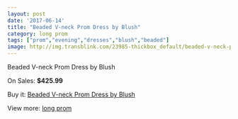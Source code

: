 ```yaml
---
layout: post
date: '2017-06-14'
title: "Beaded V-neck Prom Dress by Blush"
category: long prom
tags: ["prom","evening","dresses","blush","beaded"]
image: http://img.transblink.com/23985-thickbox_default/beaded-v-neck-prom-dress-by-blush.jpg
---
```

Beaded V-neck Prom Dress by Blush

On Sales: **$425.99**
<a href="https://www.transblink.com/en/long-prom/7607-beaded-v-neck-prom-dress-by-blush.html"><amp-img layout="responsive" width="600" height="600" src="//img.transblink.com/23985-thickbox_default/beaded-v-neck-prom-dress-by-blush.jpg" alt="Beaded V-neck Prom Dress by Blush 0" /></a>
<a href="https://www.transblink.com/en/long-prom/7607-beaded-v-neck-prom-dress-by-blush.html"><amp-img layout="responsive" width="600" height="600" src="//img.transblink.com/23989-thickbox_default/beaded-v-neck-prom-dress-by-blush.jpg" alt="Beaded V-neck Prom Dress by Blush 1" /></a>
<a href="https://www.transblink.com/en/long-prom/7607-beaded-v-neck-prom-dress-by-blush.html"><amp-img layout="responsive" width="600" height="600" src="//img.transblink.com/23988-thickbox_default/beaded-v-neck-prom-dress-by-blush.jpg" alt="Beaded V-neck Prom Dress by Blush 2" /></a>
<a href="https://www.transblink.com/en/long-prom/7607-beaded-v-neck-prom-dress-by-blush.html"><amp-img layout="responsive" width="600" height="600" src="//img.transblink.com/23987-thickbox_default/beaded-v-neck-prom-dress-by-blush.jpg" alt="Beaded V-neck Prom Dress by Blush 3" /></a>
<a href="https://www.transblink.com/en/long-prom/7607-beaded-v-neck-prom-dress-by-blush.html"><amp-img layout="responsive" width="600" height="600" src="//img.transblink.com/23986-thickbox_default/beaded-v-neck-prom-dress-by-blush.jpg" alt="Beaded V-neck Prom Dress by Blush 4" /></a>

Buy it: [Beaded V-neck Prom Dress by Blush](https://www.transblink.com/en/long-prom/7607-beaded-v-neck-prom-dress-by-blush.html "Beaded V-neck Prom Dress by Blush")

View more: [long prom](https://www.transblink.com/en/58-long-prom "long prom")